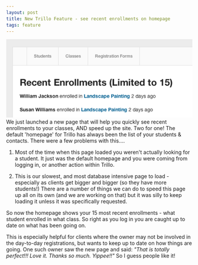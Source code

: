 ```yaml
---
layout: post
title: New Trillo Feature - see recent enrollments on homepage
tags: feature
---
```

<img src="/img/blog/recent-enroll.png">
We just launched a new page that will help you quickly see recent enrollments to your classes, AND speed up the site.  Two for one!  The default 'homepage' for Trillo has always been the list of your students & contacts.  There were a few problems with this....

1) Most of the time when this page loaded you weren't actually looking for a student.  It just was the default homepage and you were coming from logging in, or another action within Trillo.

2) This is our slowest, and most database intensive page to load - especially as clients get bigger and bigger (so they have more students!)  There are a number of things we can do to speed this page up all on its own (and we are working on that) but it was silly to keep loading it unless it was specifically requested.

So now the homepage shows your 15 most recent enrollments - what student enrolled in what class.  So right as you log in you are caught up to date on what has been going on. 

This is especially helpful for clients where the owner may not be involved in the day-to-day registrations, but wants to keep up to date on how things are going.  One such owner saw the new page and said:  *"That is totally perfect!!!  Love it.  Thanks so much.  Yippee!!"*  So I guess people like it!
